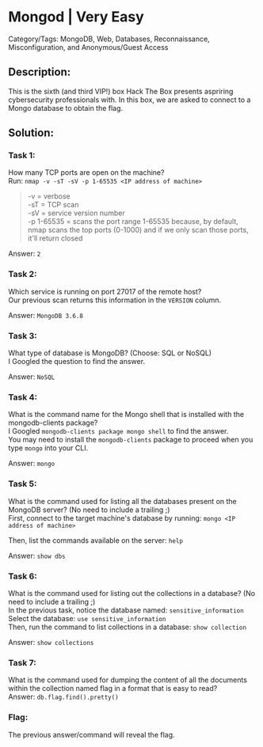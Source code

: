 # Mongod | Very Easy
Category/Tags: MongoDB, Web, Databases, Reconnaissance, Misconfiguration, and Anonymous/Guest Access

## Description:
This is the sixth (and third VIP!) box Hack The Box presents aspriring cybersecurity professionals with. In this box, we are asked to connect to a Mongo database to obtain the flag.

## Solution:
### **Task 1**:
How many TCP ports are open on the machine?<br>
Run:
`nmap -v -sT -sV -p 1-65535 <IP address of machine>`
>-v = verbose<br>
>-sT = TCP scan<br>
>-sV = service version number<br>
>-p 1-65535 = scans the port range 1-65535 because, by default, nmap scans the top ports (0-1000) and if we only scan those ports, it'll return closed<br>

Answer: `2`

### **Task 2**:
Which service is running on port 27017 of the remote host?<br>
Our previous scan returns this information in the `VERSION` column.

Answer: `MongoDB 3.6.8`

### **Task 3**:
What type of database is MongoDB? (Choose: SQL or NoSQL)<br>
I Googled the question to find the answer.<br>

Answer: `NoSQL`

### **Task 4**:
What is the command name for the Mongo shell that is installed with the mongodb-clients package?<br>
I Googled `mongodb-clients package mongo shell` to find the answer.<br>
You may need to install the `mongodb-clients` package to proceed when you type `mongo` into your CLI.<br>

Answer: `mongo`

### **Task 5**:
What is the command used for listing all the databases present on the MongoDB server? (No need to include a trailing ;)<br>
First, connect to the target machine's database by running:
`mongo <IP address of machine>`

Then, list the commands available on the server:
`help`

Answer: `show dbs`

### **Task 6**:
What is the command used for listing out the collections in a database? (No need to include a trailing ;)<br>
In the previous task, notice the database named: `sensitive_information`<br>
Select the database:
`use sensitive_information`<br>
Then, run the command to list collections in a database:
`show collection`<br>

Answer: `show collections`

### **Task 7**:
What is the command used for dumping the content of all the documents within the collection named flag in a format that is easy to read?<br>
Answer: `db.flag.find().pretty()`

### **Flag**:
The previous answer/command will reveal the flag.
